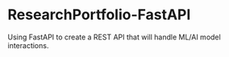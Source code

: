 # ResearchPortfolio-FastAPI
Using FastAPI to create a REST API that will handle ML/AI model interactions. 
